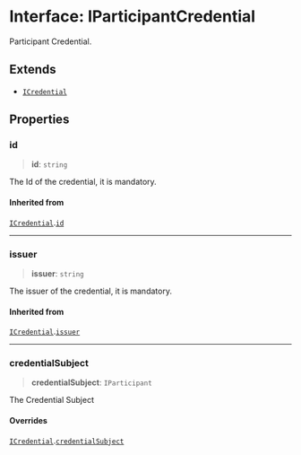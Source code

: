 # Interface: IParticipantCredential

Participant Credential.

## Extends

- [`ICredential`](ICredential.md)

## Properties

### id

> **id**: `string`

The Id of the credential, it is mandatory.

#### Inherited from

[`ICredential`](ICredential.md).[`id`](ICredential.md#id)

***

### issuer

> **issuer**: `string`

The issuer of the credential, it is mandatory.

#### Inherited from

[`ICredential`](ICredential.md).[`issuer`](ICredential.md#issuer)

***

### credentialSubject

> **credentialSubject**: `IParticipant`

The Credential Subject

#### Overrides

[`ICredential`](ICredential.md).[`credentialSubject`](ICredential.md#credentialsubject)
